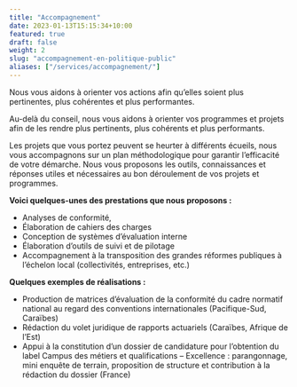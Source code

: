 ```yaml
---
title: "Accompagnement"
date: 2023-01-13T15:15:34+10:00
featured: true
draft: false
weight: 2
slug: "accompagnement-en-politique-public"
aliases: ["/services/accompagnement/"]
---
```


Nous vous aidons à orienter vos actions afin qu’elles soient plus pertinentes, plus cohérentes et plus performantes.

<!--more-->

Au-delà du conseil, nous vous aidons à orienter vos programmes et projets afin de les rendre plus pertinents, plus cohérents et plus performants.

Les projets que vous portez peuvent se heurter à différents écueils, nous vous accompagnons sur un plan méthodologique pour garantir l’efficacité de votre démarche. Nous vous proposons les outils, connaissances et réponses utiles et nécessaires au bon déroulement de vos projets et programmes.

**Voici quelques-unes des prestations que nous proposons :**

* Analyses de conformité, 
* Élaboration de cahiers des charges
* Conception de systèmes d’évaluation interne
* Élaboration d’outils de suivi et de pilotage
* Accompagnement à la transposition des grandes réformes publiques à l’échelon local (collectivités, entreprises, etc.) 

**Quelques exemples de réalisations :**

* Production de matrices d’évaluation de la conformité du cadre normatif national au regard des conventions internationales (Pacifique-Sud, Caraïbes)
* Rédaction du volet juridique de rapports actuariels (Caraïbes, Afrique de l’Est)
* Appui à la constitution d’un dossier de candidature pour l’obtention du label Campus des métiers et qualifications – Excellence : parangonnage, mini enquête de terrain, proposition de structure et contribution à la rédaction du dossier (France)
